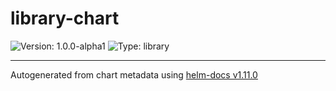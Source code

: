 # library-chart

![Version: 1.0.0-alpha1](https://img.shields.io/badge/Version-1.0.0--alpha1-informational?style=flat-square) ![Type: library](https://img.shields.io/badge/Type-library-informational?style=flat-square)

----------------------------------------------
Autogenerated from chart metadata using [helm-docs v1.11.0](https://github.com/norwoodj/helm-docs/releases/v1.11.0)
